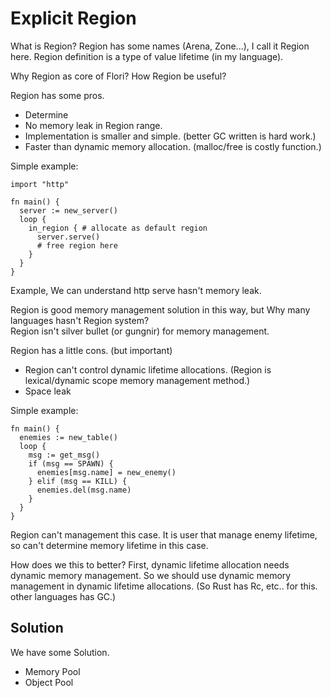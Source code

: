 
# Explicit Region

What is Region? Region has some names (Arena, Zone...), I call it Region here.
Region definition is a type of value lifetime (in my language).

Why Region as core of Flori? How Region be useful?

Region has some pros.

- Determine
- No memory leak in Region range.
- Implementation is smaller and simple. (better GC written is hard work.)
- Faster than dynamic memory allocation. (malloc/free is costly function.)

Simple example:

```
import "http"

fn main() {
  server := new_server()
  loop {
    in_region { # allocate as default region
      server.serve()
      # free region here
    }
  }
}
```

Example, We can understand http serve hasn't memory leak.

Region is good memory management solution in this way, but Why many languages hasn't Region system?  
Region isn't silver bullet (or gungnir) for memory management.

Region has a little cons. (but important)

- Region can't control dynamic lifetime allocations. (Region is lexical/dynamic scope memory management method.)
- Space leak

Simple example:

```
fn main() {
  enemies := new_table()
  loop {
    msg := get_msg()
    if (msg == SPAWN) {
      enemies[msg.name] = new_enemy()
    } elif (msg == KILL) {
      enemies.del(msg.name)
    }
  }
}
```

Region can't management this case. It is user that manage enemy lifetime, so can't determine memory lifetime in this case.

How does we this to better? First, dynamic lifetime allocation needs dynamic memory management. So we should use dynamic memory management in dynamic lifetime allocations. (So Rust has Rc<T>, etc.. for this. other languages has GC.)

## Solution

We have some Solution.

- Memory Pool
- Object Pool

